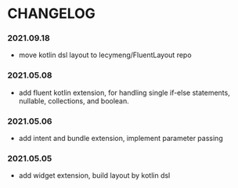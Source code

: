 # CHANGELOG

### 2021.09.18

- move kotlin dsl layout to lecymeng/FluentLayout repo

### 2021.05.08

<!-- skydoves/whatif -->

- add fluent kotlin extension, for handling single if-else statements, nullable, collections, and boolean.

### 2021.05.06

<!-- skydoves/bundler -->

- add intent and bundle extension, implement parameter passing

### 2021.05.05

<!-- wisdomtl/Layout_DSL -->

- add widget extension, build layout by kotlin dsl
